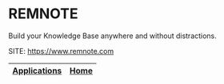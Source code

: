 # REMNOTE

 Build your Knowledge Base anywhere and without distractions.

 SITE: https://www.remnote.com

 | [Applications](https://portable-linux-apps.github.io/apps.html) | [Home](https://portable-linux-apps.github.io)
 | --- | --- |
